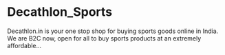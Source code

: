 # Decathlon_Sports
Decathlon.in is your one stop shop for buying sports goods online in India. We are B2C now, open for all to buy sports products at an extremely affordable...
